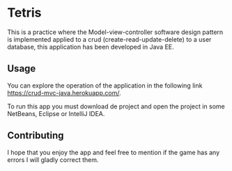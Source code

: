 # Tetris

This is a practice where the Model-view-controller software design pattern is implemented applied to a crud (create-read-update-delete) to a user database, this application has been developed in Java EE.

## Usage

You can explore the operation of the application in the following link https://crud-mvc-java.herokuapp.com/.

To run this app you must download de project and open the project in some NetBeans, Eclipse or IntelliJ IDEA.
 
## Contributing

I hope that you enjoy the app and feel free to mention if the game has any errors I will gladly correct them.
